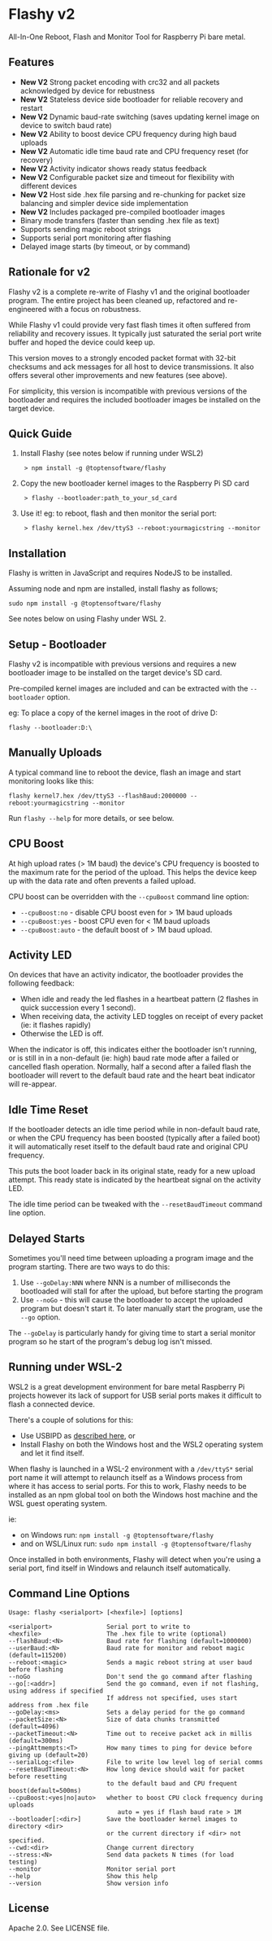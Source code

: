# Flashy v2

All-In-One Reboot, Flash and Monitor Tool for Raspberry Pi bare metal.



## Features

* **New V2** Strong packet encoding with crc32 and all packets acknowledged by device for rebustness
* **New V2** Stateless device side bootloader for reliable recovery and restart
* **New V2** Dynamic baud-rate switching (saves updating kernel image on device to switch baud rate)
* **New V2** Ability to boost device CPU frequency during high baud uploads
* **New V2** Automatic idle time baud rate and CPU frequency reset (for recovery)    
* **New V2** Activity indicator shows ready status feedback
* **New V2** Configurable packet size and timeout for flexibility with different devices
* **New V2** Host side .hex file parsing and re-chunking for packet size balancing and simpler
  device side implementation
* **New V2** Includes packaged pre-compiled bootloader images
* Binary mode transfers (faster than sending .hex file as text)
* Supports sending magic reboot strings
* Supports serial port monitoring after flashing
* Delayed image starts (by timeout, or by command)



## Rationale for v2

Flashy v2 is a complete re-write of Flashy v1 and the original bootloader program.  The 
entire project has been cleaned up, refactored and re-engineered with a focus on robustness.

While Flashy v1 could provide very fast flash times it often suffered from reliability and
recovery issues.  It typically just saturated the serial port write buffer and hoped the 
device could keep up.

This version moves to a strongly encoded packet format with 32-bit checksums and ack messages 
for all host to device transmissions.  It also offers several other improvements and new features
(see above).

For simplicity, this version is incompatible with previous versions of the bootloader and 
requires the included bootloader images be installed on the target device. 



## Quick Guide

1. Install Flashy (see notes below if running under WSL2)

        > npm install -g @toptensoftware/flashy

2. Copy the new bootloader kernel images to the Raspberry Pi SD card

        > flashy --bootloader:path_to_your_sd_card

3. Use it!  eg: to reboot, flash and then monitor the serial port:

        > flashy kernel.hex /dev/ttyS3 --reboot:yourmagicstring --monitor



## Installation

Flashy is written in JavaScript and requires NodeJS to be installed.

Assuming node and npm are installed, install flashy as follows;

```
sudo npm install -g @toptensoftware/flashy
```

See notes below on using Flashy under WSL 2.



## Setup - Bootloader

Flashy v2 is incompatible with previous versions and requires a new bootloader image
to be installed on the target device's SD card.

Pre-compiled kernel images are included and can be extracted with the
`--bootloader` option.  

eg: To place a copy of the kernel images in the root of drive D:

```
flashy --bootloader:D:\
```



## Manually Uploads

A typical command line to reboot the device, flash an image and start monitoring looks like this:

```
flashy kernel7.hex /dev/ttyS3 --flashBaud:2000000 --reboot:yourmagicstring --monitor
```

Run `flashy --help` for more details, or see below.



## CPU Boost

At high upload rates (> 1M baud) the device's CPU frequency is boosted to the maximum rate
for the period of the upload.  This helps the device keep up with the data rate and often
prevents a failed upload.

CPU boost can be overridden with the `--cpuBoost` command line option:

* `--cpuBoost:no` - disable CPU boost even for > 1M baud uploads
* `--cpuBoost:yes` - boost CPU even for < 1M baud uploads
* `--cpuBoost:auto` - the default boost of > 1M baud upload.



## Activity LED

On devices that have an activity indicator, the bootloader provides the following feedback:

* When idle and ready the led flashes in a heartbeat pattern (2 flashes in quick succession every 1 second).
* When receiving data, the activity LED toggles on receipt of every packet (ie: it flashes rapidly)
* Otherwise the LED is off.  

When the indicator is off, this indicates either the bootloader isn't running, or is still in 
in a non-default (ie: high) baud rate mode after a failed or cancelled flash operation.  Normally, 
half a second after a failed flash the bootloader will revert to the default baud rate and the heart
beat indicator will re-appear.



## Idle Time Reset

If the bootloader detects an idle time period while in non-default baud rate, or when the CPU frequency
has been boosted (typically after a failed boot) it will automatically reset itself to the default
baud rate and original CPU frequency.

This puts the boot loader back in its original state, ready for a new upload attempt.  This ready
state is indicated by the heartbeat signal on the activity LED.

The idle time period can be tweaked with the `--resetBaudTimeout` command line option.


## Delayed Starts

Sometimes you'll need time between uploading a program image and the program starting.  There are
two ways to do this:

1. Use `--goDelay:NNN` where NNN is a number of milliseconds the bootloaded will stall for after
   the upload, but before starting the program
2. Use `--noGo` - this will cause the bootloader to accept the uploaded program but doesn't start it.
   To later manually start the program, use the `--go` option.

The `--goDelay` is particularly handy for giving time to start a serial monitor program so he start 
of the program's debug log isn't missed.



## Running under WSL-2

WSL2 is a great development environment for bare metal Raspberry Pi projects however its lack
of support for USB serial ports makes it difficult to flash a connected device.

There's a couple of solutions for this:

* Use USBIPD as [described here](https://learn.microsoft.com/en-us/windows/wsl/connect-usb), or
* Install Flashy on both the Windows host and the WSL2 operating system and let it find itself.

When flashy is launched in a WSL-2 environment with a `/dev/ttyS*` serial port name it will
attempt to relaunch itself as a Windows process from where it has access to serial ports. For this 
to work, Flashy needs to be installed as an npm global tool on both the Windows host
machine and the WSL guest operating system.

ie: 

* on Windows run: `npm install -g @toptensoftware/flashy`
* and on WSL/Linux run: `sudo npm install -g @toptensoftware/flashy`

Once installed in both environments, Flashy will detect when you're using a serial port, 
find itself in Windows and relaunch itself automatically.



## Command Line Options

```
Usage: flashy <serialport> [<hexfile>] [options]

<serialport>               Serial port to write to
<hexfile>                  The .hex file to write (optional)
--flashBaud:<N>            Baud rate for flashing (default=1000000)
--userBaud:<N>             Baud rate for monitor and reboot magic (default=115200)
--reboot:<magic>           Sends a magic reboot string at user baud before flashing
--noGo                     Don't send the go command after flashing
--go[:<addr>]              Send the go command, even if not flashing, using address if specified
                           If address not specified, uses start address from .hex file
--goDelay:<ms>             Sets a delay period for the go command
--packetSize:<N>           Size of data chunks transmitted (default=4096)
--packetTimeout:<N>        Time out to receive packet ack in millis (default=300ms)
--pingAttmempts:<T>        How many times to ping for device before giving up (default=20)
--serialLog:<file>         File to write low level log of serial comms
--resetBaudTimeout:<N>     How long device should wait for packet before resetting
                           to the default baud and CPU frequent boost(default=500ms)
--cpuBoost:<yes|no|auto>   whether to boost CPU clock frequency during uploads
                              auto = yes if flash baud rate > 1M
--bootloader[:<dir>]       Save the bootloader kernel images to directory <dir>
                           or the current directory if <dir> not specified.
--cwd:<dir>                Change current directory
--stress:<N>               Send data packets N times (for load testing)
--monitor                  Monitor serial port
--help                     Show this help
--version                  Show version info
```



## License

Apache 2.0.  See LICENSE file.
